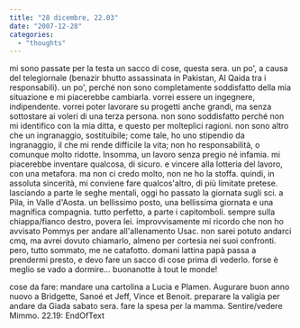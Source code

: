 ```yaml
---
title: "28 dicembre, 22.03"
date: "2007-12-28"
categories: 
  - "thoughts"
---
```


mi sono passate per la testa un sacco di cose, questa sera. un po', a causa del telegiornale (benazir bhutto assassinata in Pakistan, Al Qaida tra i responsabili). un po', perché non sono completamente soddisfatto della mia situazione e mi piacerebbe cambiarla. vorrei essere un ingegnere, indipendente. vorrei poter lavorare su progetti anche grandi, ma senza sottostare ai voleri di una terza persona. non sono soddisfatto perché non mi identifico con la mia ditta, e questo per molteplici ragioni. non sono altro che un ingranaggio, sostituibile; come tale, ho uno stipendio da ingranaggio, il che mi rende difficile la vita; non ho responsabilità, o comunque molto ridotte. Insomma, un lavoro senza pregio né infamia. mi piacerebbe inventare qualcosa, di sicuro. e vincere alla lotteria del lavoro, con una metafora. ma non ci credo molto, non ne ho la stoffa. quindi, in assoluta sincerità, mi conviene fare qualcos'altro, di più limitate pretese. lasciando a parte le seghe mentali, oggi ho passato la giornata sugli sci. a Pila, in Valle d'Aosta. un bellissimo posto, una bellissima giornata e una magnifica compagnia. tutto perfetto, a parte i capitomboli. sempre sulla chiappa/fianco destro, povera lei. improvvisamente mi ricordo che non ho avvisato Pommys per andare all'allenamento Usac. non sarei potuto andarci cmq, ma avrei dovuto chiamarlo, almeno per cortesia nei suoi confronti. pero, tutto sommato, me ne catafotto. domani lattina papà passa a prendermi presto, e devo fare un sacco di cose prima di vederlo. forse è meglio se vado a dormire... buonanotte à tout le monde!

cose da fare: mandare una cartolina a Lucia e Plamen. Augurare buon anno nuovo a Bridgette, Sanoé et Jeff, Vince et Benoit. preparare la valigia per andare da Giada sabato sera. fare la spesa per la mamma. Sentire/vedere Mimmo. 22.19: EndOfText
